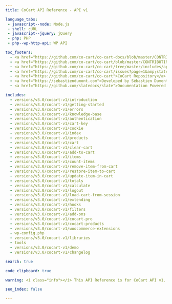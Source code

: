```yaml
---
title: CoCart API Reference - API v1

language_tabs:
 - javascript--node: Node.js
 - shell: cURL
 - javascript--jquery: jQuery
 - php: PHP
 - php--wp-http-api: WP API

toc_footers:
  - <a href="https://github.com/co-cart/co-cart-docs/blob/master/CONTRIBUTING.md">Contribute to Documentation</a>
  - <a href="https://github.com/co-cart/co-cart/blob/master/CONTRIBUTING.md">Contribute to CoCart</a>
  - <a href="https://github.com/co-cart/co-cart/tree/master/includes/api">REST API Source on GitHub</a>
  - <a href="https://github.com/co-cart/co-cart/issues?page=1&amp;state=open">CoCart Issues</a>
  - <a href="https://github.com/co-cart/co-cart">CoCart Repository</a>
  - <a href="https://sebastiendumont.com">Developed by Sébastien Dumont</a>
  - <a href="https://github.com/slatedocs/slate">Documentation Powered by Slate</a>

includes:
  - versions/v3.0/cocart-v1/introduction
  - versions/v3.0/cocart-v1/getting-started
  - versions/v3.0/cocart-v1/errors
  - versions/v3.0/cocart-v1/knowledge-base
  - versions/v3.0/cocart-v1/authentication
  - versions/v3.0/cocart-v1/cart-key
  - versions/v3.0/cocart-v1/cookie
  - versions/v3.0/cocart-v1/index
  - versions/v3.0/cocart-v1/products
  - versions/v3.0/cocart-v1/cart
  - versions/v3.0/cocart-v1/clear-cart
  - versions/v3.0/cocart-v1/add-to-cart
  - versions/v3.0/cocart-v1/items
  - versions/v3.0/cocart-v1/count-items
  - versions/v3.0/cocart-v1/remove-item-from-cart
  - versions/v3.0/cocart-v1/restore-item-to-cart
  - versions/v3.0/cocart-v1/update-item-in-cart
  - versions/v3.0/cocart-v1/totals
  - versions/v3.0/cocart-v1/calculate
  - versions/v3.0/cocart-v1/logout
  - versions/v3.0/cocart-v1/load-cart-from-session
  - versions/v3.0/cocart-v1/extending
  - versions/v3.0/cocart-v1/hooks
  - versions/v3.0/cocart-v1/filters
  - versions/v3.0/cocart-v1/add-ons
  - versions/v3.0/cocart-v1/cocart-pro
  - versions/v3.0/cocart-v1/cocart-products
  - versions/v3.0/cocart-v1/woocommerce-extensions
  - wp-config.php
  - versions/v3.0/cocart-v1/libraries
  - tools
  - versions/v3.0/cocart-v1/demo
  - versions/v3.0/cocart-v1/changelog

search: true

code_clipboard: true

warning: <i class="info"></i> This API Reference is for CoCart API v1. <a href="https://docs.cocart.xyz/">Are you looking for the latest API version instead?</a> <a href="https://cocart.xyz/upgrading-api-from-v1-to-v2/?utm_medium=docs.cocart.xyz&utm_source=docs&utm_content=cocart-docs">Upgrade guide</a>.

seo_index: false

---
```

